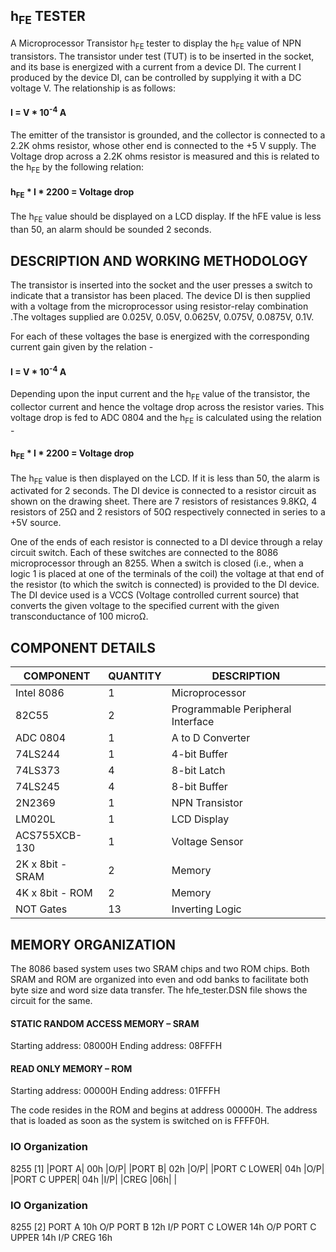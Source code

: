 
## h<sub>FE</sub> TESTER

A Microprocessor Transistor h<sub>FE</sub> tester to display the h<sub>FE</sub> value of NPN transistors. The transistor under test (TUT) is to be inserted in the socket, and its base is energized with a current from a device DI. The current I produced by the device DI, can be controlled by supplying it with a DC voltage V. The relationship is as follows:

#### I = V * 10<sup>-4</sup> A

The emitter of the transistor is grounded, and the collector is connected to a 2.2K ohms resistor, whose other end is connected to the +5 V supply. The Voltage drop across a 2.2K ohms resistor is measured and this is related to the h<sub>FE</sub> by the following relation:

#### h<sub>FE</sub> * I * 2200 = Voltage drop

The h<sub>FE</sub> value should be displayed on a LCD display. If the hFE value is less than 50, an alarm should be sounded 2 seconds.

## DESCRIPTION AND WORKING METHODOLOGY

The transistor is inserted into the socket and the user presses a switch to indicate that a transistor has been placed. The device DI is then supplied with a voltage from the microprocessor using resistor-relay combination .The voltages supplied are 0.025V, 0.05V, 0.0625V, 0.075V, 0.0875V, 0.1V.

For each of these voltages the base is energized with the corresponding current gain given by the relation -
#### I = V * 10<sup>-4</sup> A

Depending upon the input current and the h<sub>FE</sub> value of the transistor, the collector current and hence the voltage drop across the resistor varies. This voltage drop is fed to ADC 0804 and the h<sub>FE</sub> is calculated using the relation -

#### h<sub>FE</sub> * I * 2200 = Voltage drop

The h<sub>FE</sub> value is then displayed on the LCD. If it is less than 50, the alarm is activated for 2 seconds. The DI device is connected to a resistor circuit as shown on the drawing sheet. There are 7 resistors of resistances 9.8KΩ, 4 resistors of 25Ω and 2 resistors of 50Ω respectively connected in series to a +5V source.

One of the ends of each resistor is connected to a DI device through a relay circuit switch. Each of these switches are connected to the 8086 microprocessor through an 8255. When a switch is closed (i.e., when a logic 1 is placed at one of the terminals of the coil) the voltage at that end of the resistor (to which the switch is connected) is provided to the DI device. The DI device used is a VCCS (Voltage controlled current source) that converts the given voltage to the specified current with the given transconductance of 100 microΩ.

## COMPONENT DETAILS

| COMPONENT  | QUANTITY | DESCRIPTION |
| ------------- | ------------- | -------------- |
| Intel 8086  | 1  | Microprocessor |
| 82C55  | 2  | Programmable Peripheral Interface |
| ADC 0804 | 1 | A to D Converter |
|74LS244| 1 |4-bit Buffer|
|74LS373| 4 |8-bit Latch|
|74LS245| 4 |8-bit Buffer|
|2N2369| 1 |NPN Transistor|
|LM020L| 1 |LCD Display|
|ACS755XCB-130| 1 |Voltage Sensor|
|2K x 8bit - SRAM| 2 |Memory|
|4K x 8bit - ROM| 2 |Memory|
|NOT Gates| 13 |Inverting Logic|

## MEMORY ORGANIZATION

The 8086 based system uses two SRAM chips and two ROM chips. Both SRAM and ROM are organized into even and odd banks to facilitate both byte size and word size data transfer. The hfe_tester.DSN file shows the circuit for the same.

#### STATIC RANDOM ACCESS MEMORY – SRAM

Starting address: 08000H
Ending address: 08FFFH

#### READ ONLY MEMORY – ROM
Starting address: 00000H
Ending address: 01FFFH

The code resides in the ROM and begins at address 00000H. The address that is loaded as soon as the system is switched on is FFFF0H.

### IO Organization

8255 [1]
|PORT A| 00h |O/P|
|PORT B| 02h |O/P|
|PORT C LOWER| 04h |O/P|
|PORT C UPPER| 04h |I/P|
|CREG |06h| |

### IO Organization

8255 [2]
PORT A 10h O/P
PORT B 12h I/P
PORT C LOWER 14h O/P
PORT C UPPER 14h I/P
CREG 16h
